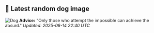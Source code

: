 ## 🐶 Latest random dog image
![Dog](https://images.dog.ceo/breeds/danish-swedish-farmdog/ebba_003.jpg)
**Advice:** "Only those who attempt the impossible can achieve the absurd."
*Updated: 2025-08-14 22:40 UTC*
